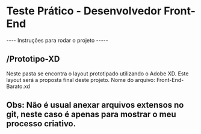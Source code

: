 # Teste Prático - Desenvolvedor Front-End

---- Instruções para rodar o projeto -----

## /Prototipo-XD

Neste pasta se encontra o layout prototipado utilizando
o Adobe XD. Este layout será a proposta final deste projeto.
Nome do arquivo: Front-End-Barato.xd

**Obs:** Não é usual anexar arquivos extensos no git, neste caso
é apenas para mostrar o meu processo criativo.
----------------------------------------------------------------
